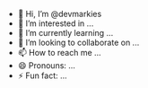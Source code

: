 - 👋 Hi, I’m @devmarkies
- 👀 I’m interested in ...
- 🌱 I’m currently learning ...
- 💞️ I’m looking to collaborate on ...
- 📫 How to reach me ...
- 😄 Pronouns: ...
- ⚡ Fun fact: ...

<!---
devmarkies/devmarkies is a ✨ special ✨ repository because its `README.md` (this file) appears on your GitHub profile.
You can click the Preview link to take a look at your changes.
--->
